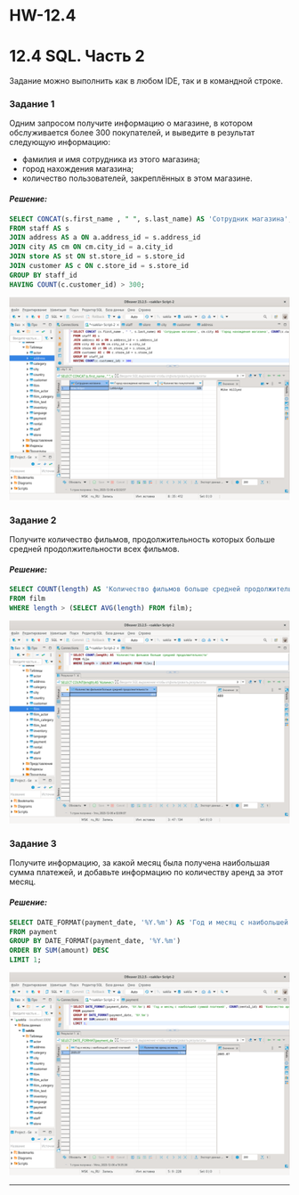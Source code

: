 # HW-12.4
# 12.4 SQL. Часть 2

Задание можно выполнить как в любом IDE, так и в командной строке.

### Задание 1

Одним запросом получите информацию о магазине, в котором обслуживается более 300 покупателей, и выведите в результат следующую информацию: 
- фамилия и имя сотрудника из этого магазина;
- город нахождения магазина;
- количество пользователей, закреплённых в этом магазине.

#### *Решение:*
```sql
SELECT CONCAT(s.first_name , " ", s.last_name) AS 'Сотрудник магазина', cm.city AS 'Город нахождения магазина', COUNT(c.customer_id) AS 'Количество покупателей'
FROM staff AS s
JOIN address AS a ON a.address_id = s.address_id
JOIN city AS cm ON cm.city_id = a.city_id
JOIN store AS st ON st.store_id = s.store_id
JOIN customer AS c ON c.store_id = s.store_id
GROUP BY staff_id
HAVING COUNT(c.customer_id) > 300;
```
![png](https://github.com/tverdyakov/portfolio-tverdyakov/blob/main/Experience%2C%20skills%20and%20abilities/Netology/12.%20Реляционные%20базы%20данных%20и%20администрирование%20баз%20данных/04.%20SQL.%20Часть%202/screenshots/Задание%201.png)

### Задание 2

Получите количество фильмов, продолжительность которых больше средней продолжительности всех фильмов.

#### *Решение:*
```sql
SELECT COUNT(length) AS 'Количество фильмов больше средней продолжительности'
FROM film
WHERE length > (SELECT AVG(length) FROM film);
```
![png](https://github.com/tverdyakov/portfolio-tverdyakov/blob/main/Experience%2C%20skills%20and%20abilities/Netology/12.%20Реляционные%20базы%20данных%20и%20администрирование%20баз%20данных/04.%20SQL.%20Часть%202/screenshots/Задание%202.png)

### Задание 3

Получите информацию, за какой месяц была получена наибольшая сумма платежей, и добавьте информацию по количеству аренд за этот месяц.

#### *Решение:*
```sql
SELECT DATE_FORMAT(payment_date, '%Y.%m') AS 'Год и месяц c наибольшей суммой платежей', COUNT(rental_id) AS 'Количество аренд за месяц'
FROM payment
GROUP BY DATE_FORMAT(payment_date, '%Y.%m')
ORDER BY SUM(amount) DESC
LIMIT 1;
```
![png](https://github.com/tverdyakov/portfolio-tverdyakov/blob/main/Experience%2C%20skills%20and%20abilities/Netology/12.%20Реляционные%20базы%20данных%20и%20администрирование%20баз%20данных/04.%20SQL.%20Часть%202/screenshots/Задание%203.2.png)

---
